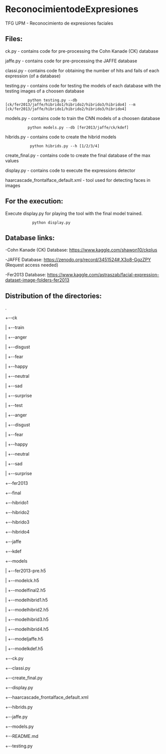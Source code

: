 # ReconocimientodeExpresiones
TFG UPM - Reconocimiento de expresiones faciales

## Files:

ck.py - contains code for pre-processing the Cohn Kanade (CK) database

jaffe.py - contains code for pre-processing the JAFFE database

classi.py - contains code for obtaining the number of hits and fails of each expression (of a database)

testing.py - contains code for testing the models of each database with the testing images of a choosen database
              
              python testing.py --db [ck/fer2013/jaffe/hibrido1/hibrido2/hibrido3/hibrido4] --m [ck/fer2013/jaffe/hibrido1/hibrido2/hibrido3/hibrido4]
              
models.py - contains code to train the CNN models of a choosen database

              python models.py --db [fer2013/jaffe/ck/kdef]
              
hibrids.py - contains code to create the hibrid models       

               python hibrids.py --h [1/2/3/4]
                             
create_final.py - contains code to create the final database of the max values  

display.py - contains code to execute the expressions detector


haarcascade_frontalface_default.xml -  tool used for detecting faces in images


## For the execution:

Execute display.py for playing the tool with the final model trained.

                python display.py

## Database links:

-Cohn Kanade (CK) Database: https://www.kaggle.com/shawon10/ckplus

-JAFFE Database: https://zenodo.org/record/3451524#.X3o8-GgzZPY (Request access needed)

-Fer2013 Database: https://www.kaggle.com/astraszab/facial-expression-dataset-image-folders-fer2013

## Distribution of the directories:

.

+--ck

| +--train

|    +--anger

|    +--disgust

|    +--fear

|    +--happy

|    +--neutral

|    +--sad

|    +--surprise

| +--test

|    +--anger

|    +--disgust

|    +--fear

|    +--happy

|    +--neutral

|    +--sad

|    +--surprise

+--fer2013

+--final

+--hibrido1

+--hibrido2

+--hibrido3

+--hibrido4

+--jaffe

+--kdef

+--models

| +--fer2013-pre.h5

| +--modelck.h5

| +--modelfinal2.h5

| +--modelhibrid1.h5

| +--modelhibrid2.h5

| +--modelhibrid3.h5

| +--modelhibrid4.h5

| +--modeljaffe.h5

| +--modelkdef.h5

+--ck.py

+--classi.py

+--create_final.py

+--display.py

+--haarcascade_frontalface_default.xml

+--hibrids.py

+--jaffe.py

+--models.py

+--README.md

+--testing.py
